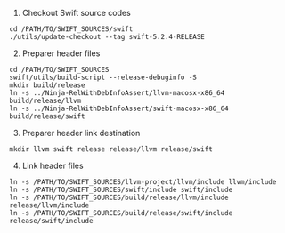 1. Checkout Swift source codes
```shell script
cd /PATH/TO/SWIFT_SOURCES/swift
./utils/update-checkout --tag swift-5.2.4-RELEASE
```

2. Preparer header files
```shell script
cd /PATH/TO/SWIFT_SOURCES
swift/utils/build-script --release-debuginfo -S
mkdir build/release
ln -s ../Ninja-RelWithDebInfoAssert/llvm-macosx-x86_64 build/release/llvm
ln -s ../Ninja-RelWithDebInfoAssert/swift-macosx-x86_64 build/release/swift
```

3. Preparer header link destination
```shell script
mkdir llvm swift release release/llvm release/swift
```

4. Link header files
```shell script
ln -s /PATH/TO/SWIFT_SOURCES/llvm-project/llvm/include llvm/include
ln -s /PATH/TO/SWIFT_SOURCES/swift/include swift/include
ln -s /PATH/TO/SWIFT_SOURCES/build/release/llvm/include release/llvm/include
ln -s /PATH/TO/SWIFT_SOURCES/build/release/swift/include release/swift/include
```
